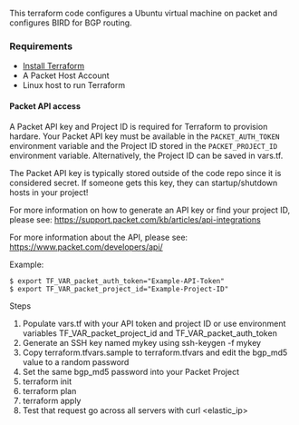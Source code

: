 This terraform code configures a Ubuntu virtual machine on packet and configures BIRD for BGP routing.


### Requirements

- [Install Terraform](https://www.terraform.io/intro/getting-started/install.html)
- A Packet Host Account
- Linux host to run Terraform

#### Packet API access

A Packet API key and Project ID is required for Terraform to provision hardare.
Your Packet API key must be available in the `PACKET_AUTH_TOKEN` environment variable
and the Project ID stored in the `PACKET_PROJECT_ID` environment variable.
Alternatively, the Project ID can be saved in vars.tf.

The Packet API key is typically stored outside of the code repo since it is considered secret.
If someone gets this key, they can startup/shutdown hosts in your project!

For more information on how to generate an API key or find your project ID, please see:
https://support.packet.com/kb/articles/api-integrations

For more information about the API, please see:
https://www.packet.com/developers/api/

Example:
```ShellSession
$ export TF_VAR_packet_auth_token="Example-API-Token"
$ export TF_VAR_packet_project_id="Example-Project-ID"
```


Steps
1. Populate vars.tf with your API token and project ID or use environment variables TF_VAR_packet_project_id 
and TF_VAR_packet_auth_token
2. Generate an SSH key named mykey using ssh-keygen -f mykey
3. Copy terraform.tfvars.sample to terraform.tfvars and edit the bgp_md5 value to a random password
4. Set the same bgp_md5 password into your Packet Project 
5. terraform init
6. terraform plan
7. terraform apply
8. Test that request go across all servers with curl <elastic_ip>
